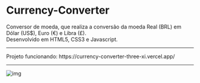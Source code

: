 # Currency-Converter
Conversor de moeda, que realiza a conversão da moeda Real (BRL) em Dólar (US$), Euro (€) e Libra (£). <br>
Desenvolvido em HTML5, CSS3 e Javascript. <br>
<hr>
Projeto funcionando: https://currency-converter-three-xi.vercel.app/ <br>
<hr> 



![img](https://user-images.githubusercontent.com/102002978/193897541-45e58e27-57ca-47db-899a-d0f9f9bc8499.png)
